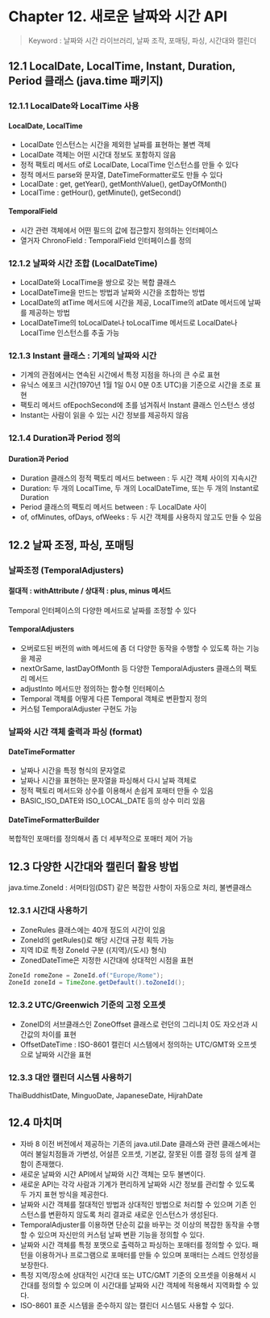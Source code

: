# Chapter 12. 새로운 날짜와 시간 API
> Keyword : 날짜와 시간 라이브러리, 날짜 조작, 포매팅, 파싱, 시간대와 캘린더

## 12.1 LocalDate, LocalTime, Instant, Duration, Period 클래스 (java.time 패키지)
### 12.1.1 LocalDate와 LocalTime 사용
#### LocalDate, LocalTime
- LocalDate 인스턴스는 시간을 제외한 날짜를 표현하는 불변 객체
- LocalDate 객체는 어떤 시간대 정보도 포함하지 않음
- 정적 팩토리 메서드 of로 LocalDate, LocalTime 인스턴스를 만들 수 있다
- 정적 메서드 parse와 문자열, DateTimeFormatter로도 만들 수 있다
- LocalDate : get, getYear(), getMonthValue(), getDayOfMonth()
- LocalTime : getHour(), getMinute(), getSecond()

#### TemporalField
- 시간 관련 객체에서 어떤 필드의 값에 접근할지 정의하는 인터페이스
- 열거자 ChronoField :  TemporalField 인터페이스를 정의

### 12.1.2 날짜와 시간 조합 (LocalDateTime)
- LocalDate와 LocalTime을 쌍으로 갖는 복합 클래스
- LocalDateTime을 만드는 방법과 날짜와 시간을 조합하는 방법
- LocalDate의 atTime 메서드에 시간을 제공, LocalTime의 atDate 메서드에 날짜를 제공하는 방법
- LocalDateTime의 toLocalDate나 toLocalTime 메서드로 LocalDate나 LocalTime 인스턴스를 추출 가능

### 12.1.3 Instant 클래스 : 기계의 날짜와 시간
- 기계의 관점에서는 연속된 시간에서 특정 지점을 하나의 큰 수로 표현
- 유닉스 에포크 시간(1970년 1월 1일 0시 0분 0초 UTC)을 기준으로 시간을 초로 표현
- 팩토리 메서드 ofEpochSecond에 초를 넘겨줘서 Instant 클래스 인스턴스 생성
- Instant는 사람이 읽을 수 있는 시간 정보를 제공하지 않음

### 12.1.4 Duration과 Period 정의
#### Duration과 Period
- Duration 클래스의 정적 팩토리 메서드 between : 두 시간 객체 사이의 지속시간
- Duration: 두 개의 LocalTime, 두 개의 LocalDateTime, 또는 두 개의 Instant로 Duration
- Period 클래스의 팩토리 메서드 between : 두 LocalDate 사이
- of, ofMinutes, ofDays, ofWeeks : 두 시간 객체를 사용하지 않고도 만들 수 있음

## 12.2 날짜 조정, 파싱, 포매팅
### 날짜조정 (TemporalAdjusters) 
#### 절대적 : withAttribute / 상대적 : plus, minus 메서드
Temporal 인터페이스의 다양한 메서드로 날짜를 조정할 수 있다
#### TemporalAdjusters
- 오버로드된 버전의 with 메서드에 좀 더 다양한 동작을 수행할 수 있도록 하는 기능을 제공
- nextOrSame, lastDayOfMonth 등 다양한 TemporalAdjusters 클래스의 팩토리 메서드
- adjustInto 메서드만 정의하는 함수형  인터페이스
- Temporal 객체를 어떻게 다른 Temporal 객체로 변환할지 정의
- 커스텀 TemporalAdjuster 구현도 가능
### 날짜와 시간 객체 출력과 파싱 (format)
#### DateTimeFormatter
- 날짜나 시간을 특정 형식의 문자열로
- 날짜나 시간을 표현하는 문자열을 파싱해서 다시 날짜 객체로
- 정적 팩토리 메서드와 상수를 이용해서 손쉽게 포매터 만들 수 있음
- BASIC_ISO_DATE와 ISO_LOCAL_DATE 등의 상수 미리 있음
#### DateTimeFormatterBuilder
복합적인 포매터를 정의해서 좀 더 세부적으로 포매터 제어 가능

## 12.3 다양한 시간대와 캘린더 활용 방법
java.time.ZoneId : 서머타임(DST) 같은 복잡한 사항이 자동으로 처리, 불변클래스
### 12.3.1 시간대 사용하기
- ZoneRules 클래스에는 40개 정도의 시간이 있음
- ZoneId의 getRules()로 해당 시간대 규정 획득 가능
- 지역 ID로 특정 ZoneId 구분 ({지역}/{도시} 형식)
- ZonedDateTime은 지정한 시간대에 상대적인 시점을 표현
```java
ZoneId romeZone = ZoneId.of("Europe/Rome");
ZoneId zoneId = TimeZone.getDefault().toZoneId();
```
### 12.3.2 UTC/Greenwich 기준의 고정 오프셋
- ZoneID의 서브클래스인 ZoneOffset 클래스로 런던의 그리니치 0도 자오선과 시간값의 차이를 표현
- OffsetDateTime : ISO-8601 캘린더 시스템에서 정의하는 UTC/GMT와 오프셋으로 날짜와 시간을 표현
### 12.3.3 대안 캘린더 시스템 사용하기
ThaiBuddhistDate, MinguoDate, JapaneseDate, HijrahDate

## 12.4 마치며
- 자바 8 이전 버전에서 제공하는 기존의 java.util.Date 클래스와 관련 클래스에서는 여러 불일치점들과 가변성, 어설픈 오프셋, 기본값, 잘못된 이름 결정 등의 설계 결함이 존재했다.
- 새로운 날짜와 시간 API에서 날짜와 시간 객체는 모두 불변이다.
- 새로운 API는 각각 사람과 기계가 편리하게 날짜와 시간 정보를 관리할 수 있도록 두 가지 표현 방식을 제공한다.
- 날짜와 시간 객체를 절대적인 방법과 상대적인 방법으로 처리할 수 있으며 기존 인스턴스를 변환하지 않도록 처리 결과로 새로운 인스턴스가 생성된다.
- TemporalAdjuster를 이용하면 단순히 값을 바꾸는 것 이상의 복잡한 동작을 수행할 수 있으며 자신만의 커스텀 날짜 변환 기능을 정의할 수 있다.
- 날짜와 시간 객체를 특정 포맷으로 출력하고 파싱하는 포매터를 정의할 수 있다. 패턴을 이용하거나 프로그램으로 포매터를 만들 수 있으며 포매터는 스레드 안정성을 보장한다.
- 특정 지역/장소에 상대적인 시간대 또는 UTC/GMT 기준의 오프셋을 이용해서 시간대를 정의할 수 있으며 이 시간대를 날짜와 시간 객체에 적용해서 지역화할 수 있다.
- ISO-8601 표준 시스템을 준수하지 않는 캘린더 시스템도 사용할 수 있다.
